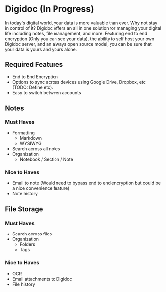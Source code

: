 # Digidoc (In Progress)

In today's digital world, your data is more valuable than ever. Why not stay in control of it? Digidoc offers an all in one solution for managing your digital life including notes, file management, and more. Featuring end to end encryption (Only you can see your data), the ability to self host your own Digidoc server, and an always open source model, you can be sure that your data is yours and yours alone. 


## Required Features

- End to End Encryption
- Options to sync across devices using Google Drive, Dropbox, etc (TODO: Define etc).
- Easy to switch between accounts

## Notes
### Must Haves
- Formatting
  - Markdown
  - WYSIWYG
- Search across all notes
- Organization
  - Notebook / Section / Note

### Nice to Haves
- Email to note (Would need to bypass end to end encryption but could be a nice convenience feature)
- Note history

## File Storage
### Must Haves
- Search across files
- Organization
  - Folders
  - Tags

### Nice to Haves
- OCR
- Email attachments to Digidoc
- File history
